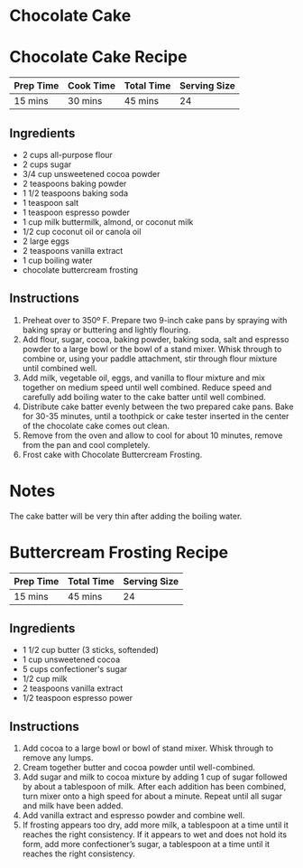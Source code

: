 # Chocolate Cake

# Chocolate Cake Recipe

| Prep Time | Cook Time | Total Time | Serving Size |
| --------- | --------- | ---------- | ------------ |
| 15 mins   | 30 mins   | 45 mins    | 24           |

## Ingredients

- 2 cups all-purpose flour
- 2 cups sugar
- 3/4 cup unsweetened cocoa powder
- 2 teaspoons baking powder
- 1 1/2 teaspoons baking soda
- 1 teaspoon salt
- 1 teaspoon espresso powder
- 1 cup milk buttermilk, almond, or coconut milk
- 1/2 cup coconut oil or canola oil
- 2 large eggs
- 2 teaspoons vanilla extract
- 1 cup boiling water
- chocolate buttercream frosting

## Instructions

1. Preheat over to 350º F. Prepare two 9-inch cake pans by spraying with baking spray or buttering and lightly flouring.
2. Add flour, sugar, cocoa, baking powder, baking soda, salt and espresso powder to a large bowl or the bowl of a stand mixer. Whisk through to combine or, using your paddle attachment, stir through flour mixture until combined well.
3. Add milk, vegetable oil, eggs, and vanilla to flour mixture and mix together on medium speed until well combined. Reduce speed and carefully add boiling water to the cake batter until well combined.
4. Distribute cake batter evenly between the two prepared cake pans. Bake for 30-35 minutes, until a toothpick or cake tester inserted in the center of the chocolate cake comes out clean.
5. Remove from the oven and allow to cool for about 10 minutes, remove from the pan and cool completely.
6. Frost cake with Chocolate Buttercream Frosting.

# Notes

The cake batter will be very thin after adding the boiling water.

# Buttercream Frosting Recipe

| Prep Time | Total Time | Serving Size |
| --------- | ---------- | ------------ |
| 15 mins   | 45 mins    | 24           |

## Ingredients

- 1 1/2 cup butter (3 sticks, softended)
- 1 cup unsweetened cocoa
- 5 cups confectioner's sugar
- 1/2 cup milk
- 2 teaspoons vanilla extract
- 1/2 teaspoon espresso power

## Instructions

1. Add cocoa to a large bowl or bowl of stand mixer. Whisk through to remove any lumps.
2. Cream together butter and cocoa powder until well-combined.
3. Add sugar and milk to cocoa mixture by adding 1 cup of sugar followed by about a tablespoon of milk. After each addition has been combined, turn mixer onto a high speed for about a minute. Repeat until all sugar and milk have been added.
4. Add vanilla extract and espresso powder and combine well.
5. If frosting appears too dry, add more milk, a tablespoon at a time until it reaches the right consistency. If it appears to wet and does not hold its form, add more confectioner’s sugar, a tablespoon at a time until it reaches the right consistency.
